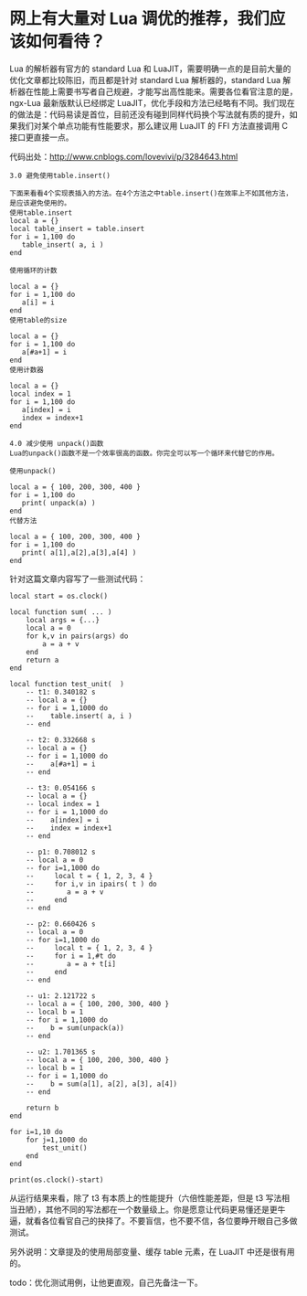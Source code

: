 # 网上有大量对 Lua 调优的推荐，我们应该如何看待？

Lua 的解析器有官方的 standard Lua 和 LuaJIT，需要明确一点的是目前大量的优化文章都比较陈旧，而且都是针对 standard Lua 解析器的，standard Lua 解析器在性能上需要书写者自己规避，才能写出高性能来。需要各位看官注意的是，ngx-Lua 最新版默认已经绑定 LuaJIT，优化手段和方法已经略有不同。我们现在的做法是：代码易读是首位，目前还没有碰到同样代码换个写法就有质的提升，如果我们对某个单点功能有性能要求，那么建议用 LuaJIT 的 FFI 方法直接调用 C 接口更直接一点。

代码出处：http://www.cnblogs.com/lovevivi/p/3284643.html

```
3.0 避免使用table.insert()

下面来看看4个实现表插入的方法。在4个方法之中table.insert()在效率上不如其他方法，是应该避免使用的。
使用table.insert
local a = {}
local table_insert = table.insert
for i = 1,100 do
   table_insert( a, i )
end

使用循环的计数

local a = {}
for i = 1,100 do
   a[i] = i
end
使用table的size

local a = {}
for i = 1,100 do
   a[#a+1] = i
end
使用计数器

local a = {}
local index = 1
for i = 1,100 do
   a[index] = i
   index = index+1
end

4.0 减少使用 unpack()函数
Lua的unpack()函数不是一个效率很高的函数。你完全可以写一个循环来代替它的作用。

使用unpack()

local a = { 100, 200, 300, 400 }
for i = 1,100 do
   print( unpack(a) )
end
代替方法

local a = { 100, 200, 300, 400 }
for i = 1,100 do
   print( a[1],a[2],a[3],a[4] )
end
```

针对这篇文章内容写了一些测试代码：

```
local start = os.clock()

local function sum( ... )
    local args = {...}
    local a = 0
    for k,v in pairs(args) do
        a = a + v
    end
    return a
end

local function test_unit(  )
    -- t1: 0.340182 s
    -- local a = {}
    -- for i = 1,1000 do
    --    table.insert( a, i )
    -- end

    -- t2: 0.332668 s
    -- local a = {}
    -- for i = 1,1000 do
    --    a[#a+1] = i
    -- end

    -- t3: 0.054166 s
    -- local a = {}
    -- local index = 1
    -- for i = 1,1000 do
    --    a[index] = i
    --    index = index+1
    -- end

    -- p1: 0.708012 s
    -- local a = 0
    -- for i=1,1000 do
    --     local t = { 1, 2, 3, 4 }
    --     for i,v in ipairs( t ) do
    --        a = a + v
    --     end
    -- end

    -- p2: 0.660426 s
    -- local a = 0
    -- for i=1,1000 do
    --     local t = { 1, 2, 3, 4 }
    --     for i = 1,#t do
    --        a = a + t[i]
    --     end
    -- end

    -- u1: 2.121722 s
    -- local a = { 100, 200, 300, 400 }
    -- local b = 1
    -- for i = 1,1000 do
    --    b = sum(unpack(a))
    -- end

    -- u2: 1.701365 s
    -- local a = { 100, 200, 300, 400 }
    -- local b = 1
    -- for i = 1,1000 do
    --    b = sum(a[1], a[2], a[3], a[4])
    -- end

    return b
end

for i=1,10 do
    for j=1,1000 do
        test_unit()
    end
end

print(os.clock()-start)
```

从运行结果来看，除了 t3 有本质上的性能提升（六倍性能差距，但是 t3 写法相当丑陋），其他不同的写法都在一个数量级上。你是愿意让代码更易懂还是更牛逼，就看各位看官自己的抉择了。不要盲信，也不要不信，各位要睁开眼自己多做测试。

另外说明：文章提及的使用局部变量、缓存 table 元素，在 LuaJIT 中还是很有用的。

todo：优化测试用例，让他更直观，自己先备注一下。
